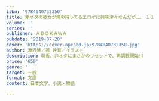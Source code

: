 ```yaml
---
isbn: '9784040732350'
title: 非オタの彼女が俺の持ってるエロゲに興味津々なんだが……　１１
volume: ''
series: ''
publisher: ＡＤＯＫＡＷＡ
pubdate: '2019-07-20'
cover: 'https://cover.openbd.jp/9784040732350.jpg'
author: 滝沢慧／著 睦茸／イラスト
description: 萌香、非オタにまさかのリセットで、再調教開始!?
price: '650'
genre: ''
target: 一般
format: 文庫
content: 日本文学、小説・物語

---
```

